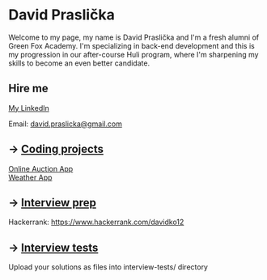 # David Praslička

Welcome to my page, my name is David Praslička and I'm a fresh alumni of Green Fox Academy. I'm specializing in back-end development and this is my progression in our after-course Huli program, where I'm sharpening my skills to become an even better candidate.

## Hire me
[My LinkedIn](https://www.linkedin.com/in/davidpraslicka/)

Email: david.praslicka@gmail.com

## &rarr; [Coding projects](https://github.com/green-fox-academy/definitions/tree/master/project-phase/huli/coding-projects)
[Online Auction App](https://github.com/Davidpr00/OnlineAuctionApp) <br>
[Weather App](https://github.com/Davidpr00/WeatherApp)

## &rarr; [Interview prep](https://github.com/green-fox-academy/teaching-materials/tree/master/interview)
Hackerrank: https://www.hackerrank.com/davidko12

## &rarr; [Interview tests](https://github.com/green-fox-academy/teaching-materials/tree/master/project-phase/tech-interview-tests)
Upload your solutions as files into interview-tests/ directory


